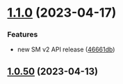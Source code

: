 # [1.1.0](https://github.com/IBM/secrets-manager-go-sdk/compare/v1.0.50...v1.1.0) (2023-04-17)


### Features

* new SM v2 API release ([46661db](https://github.com/IBM/secrets-manager-go-sdk/commit/46661db51c6706e51bd9f5cdde3c44c001ffbc27))

## [1.0.50](https://github.com/IBM/secrets-manager-go-sdk/compare/v1.0.49...v1.0.50) (2023-04-13)
